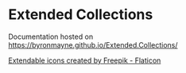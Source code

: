 # Extended Collections 


Documentation hosted on https://byronmayne.github.io/Extended.Collections/




<a href="https://www.flaticon.com/free-icons/extendable" title="extendable icons">Extendable icons created by Freepik - Flaticon</a>